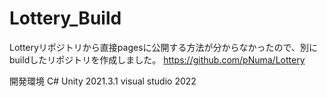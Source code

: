 # Lottery_Build
Lotteryリポジトリから直接pagesに公開する方法が分からなかったので、別にbuildしたリポジトリを作成しました。
https://github.com/pNuma/Lottery

開発環境
C#
Unity 2021.3.1
visual studio 2022
